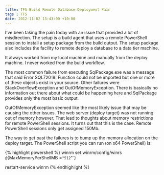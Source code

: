 ```yaml
---
title: TFS Build Remote Database Deployment Pain
tags : TFS
date: 2012-11-02 13:43:00 +10:00
---
```


I've been taking the pain today with an issue that provided a lot of misdirection. The setup is a build agent that uses a remote PowerShell session to install a setup package from the build output. The setup package also includes the facility to remote deploy a database to a data tier machine.

It always worked from my local machine and manually from the deploy machine. I never worked from the build workflow.

The most common failure from executing SqlPackage.exe was a message that said Error SQL72018: Function could not be imported but one or more of these objects exist in your source. Other failures were StackOverflowException and OutOfMemoryException. There is basically no information out there about what could be happening here and SqlPackage provides only the most basic output.

OutOfMemoryException seemed like the most likely issue that may be causing the other issues. The web server (deploy target) was not running out of memory however. That lead to thoughts about memory restrictions for remote PowerShell sessions. It turns out that this is the case. Remote PowerShell sessions only get assigned 150Mb.

The way to get past the failures is to bump up the memory allocation on the deploy target. The PowerShell script you can run (on x64 PowerShell) is:

{% highlight powershell %}
winrm set winrm/config/winrs `@`{MaxMemoryPerShellMB =`"512`"`}

restart-service winrm
{% endhighlight %}


